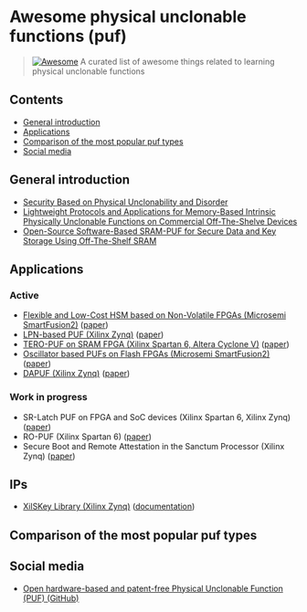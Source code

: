 # Awesome physical unclonable functions (puf)

> [![Awesome](https://awesome.re/badge.svg)](https://awesome.re)
> A curated list of awesome things related to learning physical unclonable functions

## Contents

- [General introduction](#general-introduction)
- [Applications](#applications)
- [Comparison of the most popular puf types](#comparison-of-the-most-popular-puf-types)
- [Social media](#social-media)

## General introduction

- [Security Based on Physical Unclonability and Disorder](https://link.springer.com/chapter/10.1007%2F978-1-4419-8080-9_4)
- [Lightweight Protocols and Applications for Memory-Based Intrinsic Physically Unclonable Functions on Commercial Off-The-Shelve Devices](http://tuprints.ulb.tu-darmstadt.de/7014/1/dis2017.pdf)
- [Open-Source Software-Based SRAM-PUF for Secure Data and Key Storage Using Off-The-Shelf SRAM](https://repository.tudelft.nl/islandora/object/uuid%3A4f879ecf-95d5-4482-8931-8c40abde0e79)

## Applications

### Active

- [Flexible and Low-Cost HSM based on Non-Volatile FPGAs (Microsemi SmartFusion2)](http://sips.inesc-id.pt/~rjfc/cores/HSM-SF2/) ([paper](https://ieeexplore.ieee.org/document/8279795/references#references))
- [LPN-based PUF (Xilinx Zynq)](https://github.com/scluconn/LPN-based_PUF) ([paper](https://www.mdpi.com/2410-387X/1/3/23/html))
- [TERO-PUF on SRAM FPGA (Xilinx Spartan 6, Altera Cyclone V)](https://perso.univ-st-etienne.fr/bl16388h/salware/tero_puf.htm) ([paper](https://ieeexplore.ieee.org/abstract/document/7560186))
- [Oscillator based PUFs on Flash FPGAs (Microsemi SmartFusion2)](https://gitlab.univ-st-etienne.fr/ugo.mureddu/flash_fpga_puf_source_code) ([paper](https://ieeexplore.ieee.org/abstract/document/8031560))
- [DAPUF (Xilinx Zynq)](https://www.ru.nl/publish/pages/769526/gerben_geltink.pdf) ([paper](https://link.springer.com/chapter/10.1007/978-3-319-55714-4_9))

### Work in progress

- SR-Latch PUF on FPGA and SoC devices (Xilinx Spartan 6, Xilinx Zynq) ([paper](https://www.sciencedirect.com/science/article/pii/S0141933117300558))
- RO-PUF (Xilinx Spartan 6) ([paper](https://www.jstage.jst.go.jp/article/elex/15/5/15_15.20180093/_article/-char/ja/))
- Secure Boot and Remote Attestation in the Sanctum Processor (Xilinx Zynq) ([paper](https://ieeexplore.ieee.org/abstract/document/8429295))

## IPs

- [XilSKey Library (Xilinx Zynq)](https://github.com/Xilinx/embeddedsw/tree/master/lib/sw_services/xilskey) ([documentation](https://github.com/Xilinx/embeddedsw/raw/master/lib/sw_services/xilskey/doc/xilskey.pdf))

## Comparison of the most popular puf types

## Social media

- [Open hardware-based and patent-free Physical Unclonable Function (PUF) (GitHub)](https://github.com/Tribler/tribler/issues/3064)

